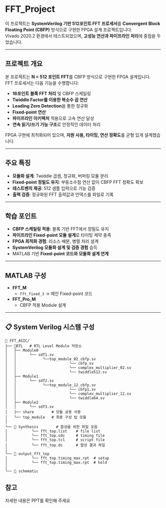 # FFT_Project

이 프로젝트는 **SystemVerilog 기반 512포인트 FFT 프로세서**를 **Convergent Block Floating Point (CBFP)** 방식으로 구현한 FPGA 설계 프로젝트입니다.  
Vivado 2020.2 환경에서 테스트되었으며, **고성능 연산과 파이프라인 처리**에 중점을 두었습니다.

---

## 프로젝트 개요


본 프로젝트는 **N = 512 포인트 FFT**를 CBFP 방식으로 구현한 FPGA 설계입니다.  
FFT 프로세서는 다음 기능을 수행합니다:

- **16포인트 블록 FFT 처리** 및 CBFP 스케일링
- **Twiddle Factor를 이용한 복소수 곱 연산**
- **Leading Zero Detection**을 통한 정규화
- **Fixed-point 연산** 
- **파이프라인 아키텍처** 적용으로 고속 연산 달성
- **연속 읽기/쓰기 가능 구조**로 안정적인 데이터 처리

FPGA 구현에 최적화되어 있으며, **자원 사용, 타이밍, 연산 정확도**를 균형 있게 설계했습니다.

---

## 주요 특징

- **모듈화 설계**: Twiddle 곱셈, 정규화, 버퍼링 모듈 분리
- **Fixed-point 정밀도 유지**: 부동소수점 연산 없이 CBFP FFT 정확도 확보
- **테스트벤치 제공**: 512 샘플 입력으로 기능 검증
- **출력 검증**: 정규화된 FFT 출력값과 인덱스를 파일로 기록

---

## 학습 포인트

- **CBFP 스케일링 적용**: 블록 기반 FFT에서 정밀도 유지
- **파이프라인 Fixed-point 모듈 설계**로 타이밍 제약 충족
- **FPGA 최적화 경험**: 리소스 배분, 병렬 처리 설계
- **SystemVerilog 모듈화 설계 및 검증 경험** 습득
- MATLAB 기반 **Fixed-point 코드와 모듈화 설계 연계**

---

## MATLAB 구성

- **FFT_M**  
  - `fft_fixed_3` → 메인 Fixed-point 코드
- **FFT_Pro_M**  
  - CBFP 적용 Module 설계

---


## 📋 System Verilog 시스템 구성

```
📁 FFT_ASIC/
├── 📁RTL   # RTL Level Module 저장소
│   ├── Module0
│   │      └── sdf1.sv
│   │            └──top_module_02_cbfp.sv
│   │                        └── cbfp.sv
│   │                        └── complex_multiplier_02.sv
│   │                        └── twiddle512.sv
│   ├── Module1
│   │      └── sdf2.sv
│   │            └──top_module_12_cbfp.sv
│   │                        └── cbfp1.sv 
│   │                        └── complex_multiplier_12.sv
│   │                        └── twiddle64.sv
│   ├── Module2
│   │      └── sdf3.sv
│   ├── share        # 모듈 공용 사용
│   └── top_module   # 최종 구성 탑 모듈
│ 
└── 📁 Synthesis        # 합성을 위한 파일 모음
│           └── fft_top.list    # file list
│           └── fft_top.sdc     # timing file
│           └── fft_top.tcl     # script file
│           └── fft_top.dc      # 합성 결과 파일
│   
└── 📁 output_fft_top   
│           └── fft_top.timing_max.rpt  # setup
│           └── fft_top.timing_max.rpt  # hold
│
└── 📁 schematic    

```
## 참고
자세한 내용은 PPT를 확인해 주세요
